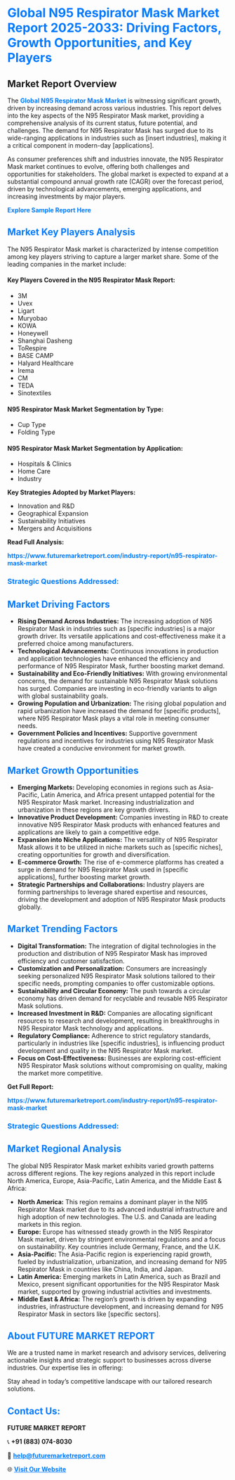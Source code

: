 <h1 style="color: #007BFF;">Global N95 Respirator Mask Market Report 2025-2033: Driving Factors, Growth Opportunities, and Key Players</h1>

<section id="overview">
<h2>Market Report Overview</h2>
<p>The <a href="https://www.futuremarketreport.com/industry-report/n95-respirator-mask-market" style="color: #007BFF; text-decoration: none;"><strong>Global N95 Respirator Mask Market</strong></a> is witnessing significant growth, driven by increasing demand across various industries. This report delves into the key aspects of the N95 Respirator Mask market, providing a comprehensive analysis of its current status, future potential, and challenges. The demand for N95 Respirator Mask has surged due to its wide-ranging applications in industries such as [insert industries], making it a critical component in modern-day [applications].</p>
<p>As consumer preferences shift and industries innovate, the N95 Respirator Mask market continues to evolve, offering both challenges and opportunities for stakeholders. The global market is expected to expand at a substantial compound annual growth rate (CAGR) over the forecast period, driven by technological advancements, emerging applications, and increasing investments by major players.</p>
</section>

<section id="overview">
<p><a href="https://www.futuremarketreport.com/request-sample/reportId=77436" style="color: #007BFF; text-decoration: none;"><strong>Explore Sample Report Here</strong></a></p>
</section>

<section id="key-players">
<h2 style="color: #007BFF;">Market Key Players Analysis</h2>
<p>The N95 Respirator Mask market is characterized by intense competition among key players striving to capture a larger market share. Some of the leading companies in the market include:</p>
<h4>Key Players Covered in the N95 Respirator Mask Report:</h4>
<ul><li>3M</li><li>Uvex</li><li>Ligart</li><li>Muryobao</li><li>KOWA</li><li>Honeywell</li><li>Shanghai Dasheng</li><li>ToRespire</li><li>BASE CAMP</li><li>Halyard Healthcare</li><li>Irema</li><li>CM</li><li>TEDA</li><li>Sinotextiles</li></ul>
<h4>N95 Respirator Mask Market Segmentation by Type:</h4>
<ul><li>Cup Type</li><li>Folding Type</li></ul>

<h4>N95 Respirator Mask Market Segmentation by Application:</h4>
<ul><li>Hospitals &amp; Clinics</li><li>Home Care</li><li>Industry</li></ul>
<p><strong>Key Strategies Adopted by Market Players:</strong></p>
<ul>
<li>Innovation and R&D</li>
<li>Geographical Expansion</li>
<li>Sustainability Initiatives</li>
<li>Mergers and Acquisitions</li>
</ul>
</section>

<section>
<p><strong>Read Full Analysis: </strong></p><a href="https://www.futuremarketreport.com/industry-report/n95-respirator-mask-market" style="color: #007BFF; text-decoration: none;"><strong>https://www.futuremarketreport.com/industry-report/n95-respirator-mask-market</strong></a>
<h3 style="color: #007BFF;">Strategic Questions Addressed:</h3>
</section>

<section id="driving-factors">
<h2 style="color: #007BFF;">Market Driving Factors</h2>
<ul>
<li><strong>Rising Demand Across Industries:</strong> The increasing adoption of N95 Respirator Mask in industries such as [specific industries] is a major growth driver. Its versatile applications and cost-effectiveness make it a preferred choice among manufacturers.</li>
<li><strong>Technological Advancements:</strong> Continuous innovations in production and application technologies have enhanced the efficiency and performance of N95 Respirator Mask, further boosting market demand.</li>
<li><strong>Sustainability and Eco-Friendly Initiatives:</strong> With growing environmental concerns, the demand for sustainable N95 Respirator Mask solutions has surged. Companies are investing in eco-friendly variants to align with global sustainability goals.</li>
<li><strong>Growing Population and Urbanization:</strong> The rising global population and rapid urbanization have increased the demand for [specific products], where N95 Respirator Mask plays a vital role in meeting consumer needs.</li>
<li><strong>Government Policies and Incentives:</strong> Supportive government regulations and incentives for industries using N95 Respirator Mask have created a conducive environment for market growth.</li>
</ul>
</section>

<section id="growth-opportunities">
<h2 style="color: #007BFF;">Market Growth Opportunities</h2>
<ul>
<li><strong>Emerging Markets:</strong> Developing economies in regions such as Asia-Pacific, Latin America, and Africa present untapped potential for the N95 Respirator Mask market. Increasing industrialization and urbanization in these regions are key growth drivers.</li>
<li><strong>Innovative Product Development:</strong> Companies investing in R&D to create innovative N95 Respirator Mask products with enhanced features and applications are likely to gain a competitive edge.</li>
<li><strong>Expansion into Niche Applications:</strong> The versatility of N95 Respirator Mask allows it to be utilized in niche markets such as [specific niches], creating opportunities for growth and diversification.</li>
<li><strong>E-commerce Growth:</strong> The rise of e-commerce platforms has created a surge in demand for N95 Respirator Mask used in [specific applications], further boosting market growth.</li>
<li><strong>Strategic Partnerships and Collaborations:</strong> Industry players are forming partnerships to leverage shared expertise and resources, driving the development and adoption of N95 Respirator Mask products globally.</li>
</ul>
</section>

<section id="trending-factors">
<h2 style="color: #007BFF;">Market Trending Factors</h2>
<ul>
<li><strong>Digital Transformation:</strong> The integration of digital technologies in the production and distribution of N95 Respirator Mask has improved efficiency and customer satisfaction.</li>
<li><strong>Customization and Personalization:</strong> Consumers are increasingly seeking personalized N95 Respirator Mask solutions tailored to their specific needs, prompting companies to offer customizable options.</li>
<li><strong>Sustainability and Circular Economy:</strong> The push towards a circular economy has driven demand for recyclable and reusable N95 Respirator Mask solutions.</li>
<li><strong>Increased Investment in R&D:</strong> Companies are allocating significant resources to research and development, resulting in breakthroughs in N95 Respirator Mask technology and applications.</li>
<li><strong>Regulatory Compliance:</strong> Adherence to strict regulatory standards, particularly in industries like [specific industries], is influencing product development and quality in the N95 Respirator Mask market.</li>
<li><strong>Focus on Cost-Effectiveness:</strong> Businesses are exploring cost-efficient N95 Respirator Mask solutions without compromising on quality, making the market more competitive.</li>
</ul>
</section>

<section>
<p><strong>Get Full Report: </strong></p><a href="https://www.futuremarketreport.com/industry-report/n95-respirator-mask-market" style="color: #007BFF; text-decoration: none;"><strong>https://www.futuremarketreport.com/industry-report/n95-respirator-mask-market</strong></a>
<h3 style="color: #007BFF;">Strategic Questions Addressed:</h3>
</section>


<section id="regional-analysis">
<h2 style="color: #007BFF;">Market Regional Analysis</h2>
<p>The global N95 Respirator Mask market exhibits varied growth patterns across different regions. The key regions analyzed in this report include North America, Europe, Asia-Pacific, Latin America, and the Middle East & Africa:</p>
<ul>
<li><strong>North America:</strong> This region remains a dominant player in the N95 Respirator Mask market due to its advanced industrial infrastructure and high adoption of new technologies. The U.S. and Canada are leading markets in this region.</li>
<li><strong>Europe:</strong> Europe has witnessed steady growth in the N95 Respirator Mask market, driven by stringent environmental regulations and a focus on sustainability. Key countries include Germany, France, and the U.K.</li>
<li><strong>Asia-Pacific:</strong> The Asia-Pacific region is experiencing rapid growth, fueled by industrialization, urbanization, and increasing demand for N95 Respirator Mask in countries like China, India, and Japan.</li>
<li><strong>Latin America:</strong> Emerging markets in Latin America, such as Brazil and Mexico, present significant opportunities for the N95 Respirator Mask market, supported by growing industrial activities and investments.</li>
<li><strong>Middle East & Africa:</strong> The region’s growth is driven by expanding industries, infrastructure development, and increasing demand for N95 Respirator Mask in sectors like [specific sectors].</li>
</ul>
</section>

<footer>
<h2 style="color: #007BFF;">About FUTURE MARKET REPORT</h2>
<p>We are a trusted name in market research and advisory services, delivering actionable insights and strategic support to businesses across diverse industries. Our expertise lies in offering:</p>

<p>Stay ahead in today’s competitive landscape with our tailored research solutions.</p>

<h2 style="color: #007BFF;">Contact Us:</h2>
<p><strong>FUTURE MARKET REPORT</strong></p>
<p>📞 <strong>+91 (883) 074-8030</strong></p>
<p>📧 <strong><a href="mailto:help@futuremarketreport.com" style="color: #007BFF;">help@futuremarketreport.com</a></strong></p>
<p>🌐 <strong><a href="https://www.futuremarketreport.com/" style="color: #007BFF;">Visit Our Website</a></strong></p>
</footer>